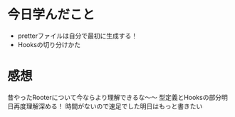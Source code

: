 # 今日学んだこと
- pretterファイルは自分で最初に生成する！
- Hooksの切り分けかた

# 感想
昔やったRooterについて今ならより理解できるな～～
型定義とHooksの部分明日再度理解深める！
時間がないので速足でした明日はもっと書きたい
